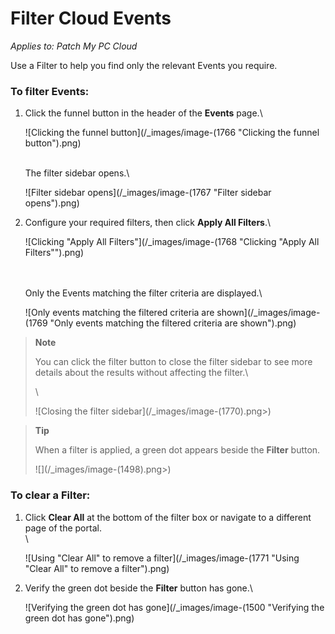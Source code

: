 # Filter Cloud Events

_Applies to: Patch My PC Cloud_

Use a Filter to help you find only the relevant Events you require.

### To filter Events:

1.  Click the funnel button in the header of the **Events** page.\\

    ![Clicking the funnel button](/_images/image-(1766 "Clicking the funnel button").png)

    \
    The filter sidebar opens.\\

    ![Filter sidebar opens](/_images/image-(1767 "Filter sidebar opens").png)
2.  Configure your required filters, then click **Apply All Filters**.\\

    ![Clicking "Apply All Filters"](/_images/image-(1768 "Clicking \"Apply All Filters\"").png)

    \
    \
    Only the Events matching the filter criteria are displayed.\\

    ![Only events matching the filtered criteria are shown](/_images/image-(1769 "Only events matching the filtered criteria are shown").png)

> **Note**
>
> You can click the filter button to close the filter sidebar to see more details about the results without affecting the filter.\\
>
> \\
>
> !\[Closing the filter sidebar]\(/\_images/image-(1770).png>)

> **Tip**
>
> When a filter is applied, a green dot appears beside the **Filter** button.
>
> !\[]\(/\_images/image-(1498).png>)

### To clear a Filter:

1.  Click **Clear All** at the bottom of the filter box or navigate to a different page of the portal.\
    \\

    ![Using "Clear All" to remove a filter](/_images/image-(1771 "Using \"Clear All\" to remove a filter").png)
2.  Verify the green dot beside the **Filter** button has gone.\\

    ![Verifying the green dot has gone](/_images/image-(1500 "Verifying the green dot has gone").png)